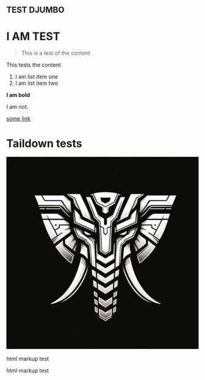 ## TEST DJUMBO

# I AM TEST

> This is a test of the content

This tests the content

1. I am list item one
2. I am list item two

**I am bold**

I am not.


[some link](/account)


<div class="text-center">
<h1>Taildown tests</h1>

<div class="flex justify-center">
    <img src="static/djumbo_512.png" alt="Djumbo Logo" class="w-64">
</div>

<p class="text-blue-500 p-4">html markup test</p>
<p class="text-yellow-500 font-bold text-xl text-center w-full p-4">html markup test</p>
</div>
